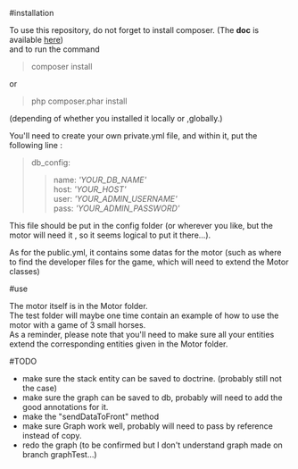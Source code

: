 #installation

To use this repository, do not forget to install composer. (The **doc** is available [here](https://getcomposer.org/))  
and to run the command
>composer install  

or 
>php composer.phar install

(depending of whether you installed it locally or ,globally.)

You'll need to create your own private.yml file, and within it,
 put the following line :   
 >
 >db_config:
 >> name: _'YOUR_DB_NAME'_  
 >> host: _'YOUR_HOST'_  
 >> user: _'YOUR_ADMIN_USERNAME'_  
 >> pass:  _'YOUR_ADMIN_PASSWORD'_
 >
 >

This file should be put in the config folder (or wherever you like, but the motor will need it
, so it seems logical to put it there...). 

As for the public.yml, it contains some datas for the motor (such as where to find the 
developer files for the game, which will need to extend the Motor classes) 

#use

The motor itself is in the Motor folder.  
The test folder will maybe one time contain an example of how to use the motor with a game of 3 small horses.  
As a reminder, please note that you'll need to make sure all your entities extend the 
corresponding entities given in the Motor folder.
  
  
#TODO
- make sure the stack entity can be saved to doctrine. (probably still not the case)
- make sure the graph can be saved to db, probably will need to add the good annotations for it.
- make the "sendDataToFront" method
- make sure Graph work well, probably will need to pass by reference instead of copy.
- redo the graph (to be confirmed but I don't understand graph made on branch graphTest...)